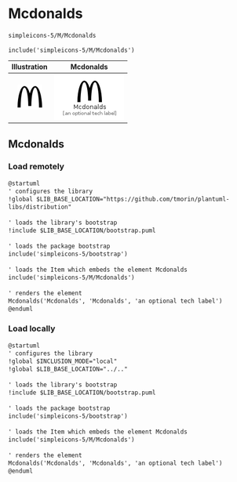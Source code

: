 # Mcdonalds


```text
simpleicons-5/M/Mcdonalds
```

```text
include('simpleicons-5/M/Mcdonalds')
```



| Illustration | Mcdonalds |
| :---: | :---: |
| ![illustration for Illustration](../../simpleicons-5/M/Mcdonalds.png) | ![illustration for Mcdonalds](../../simpleicons-5/M/Mcdonalds.Local.png) |




## Mcdonalds

### Load remotely
```plantuml
@startuml
' configures the library
!global $LIB_BASE_LOCATION="https://github.com/tmorin/plantuml-libs/distribution"

' loads the library's bootstrap
!include $LIB_BASE_LOCATION/bootstrap.puml

' loads the package bootstrap
include('simpleicons-5/bootstrap')

' loads the Item which embeds the element Mcdonalds
include('simpleicons-5/M/Mcdonalds')

' renders the element
Mcdonalds('Mcdonalds', 'Mcdonalds', 'an optional tech label')
@enduml
```

### Load locally
```plantuml
@startuml
' configures the library
!global $INCLUSION_MODE="local"
!global $LIB_BASE_LOCATION="../.."

' loads the library's bootstrap
!include $LIB_BASE_LOCATION/bootstrap.puml

' loads the package bootstrap
include('simpleicons-5/bootstrap')

' loads the Item which embeds the element Mcdonalds
include('simpleicons-5/M/Mcdonalds')

' renders the element
Mcdonalds('Mcdonalds', 'Mcdonalds', 'an optional tech label')
@enduml
```

